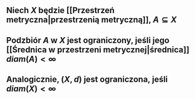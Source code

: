## Niech $X$ będzie [[Przestrzeń metryczna|przestrzenią metryczną]], $A\subseteq X$
## Podzbiór $A$ w $X$ jest **ograniczony**, jeśli jego [[Średnica w przestrzeni metrycznej|średnica]] $diam(A)<\infty$
## Analogicznie, $(X,d)$ jest **ograniczona**, jeśli $diam(X)<\infty$